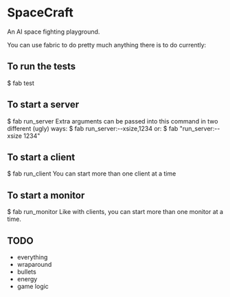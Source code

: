 SpaceCraft
==========

An AI space fighting playground.

You can use fabric to do pretty much anything there is to do currently:

To run the tests
----------------

$ fab test


To start a server
-----------------

$ fab run_server
Extra arguments can be passed into this command in two different (ugly) ways:
$ fab run_server:--xsize,1234
or:
$ fab "run_server:--xsize 1234"


To start a client
-----------------

$ fab run_client
You can start more than one client at a time


To start a monitor
------------------

$ fab run_monitor
Like with clients, you can start more than one monitor at a time.


TODO
----

- everything
- wraparound
- bullets
- energy
- game logic

